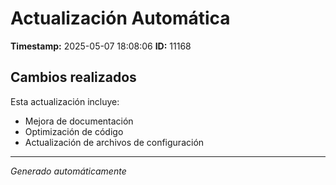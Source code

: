 # Actualización Automática

**Timestamp:** 2025-05-07 18:08:06
**ID:** 11168

## Cambios realizados

Esta actualización incluye:
- Mejora de documentación
- Optimización de código
- Actualización de archivos de configuración

---
*Generado automáticamente*
